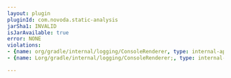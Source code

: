 ```yaml
---
layout: plugin
pluginId: com.novoda.static-analysis
jarSha1: INVALID
isJarAvailable: true
error: NONE
violations:
- {name: org/gradle/internal/logging/ConsoleRenderer, type: internal-api-usage}
- {name: Lorg/gradle/internal/logging/ConsoleRenderer;, type: internal-api-usage}

---
```

